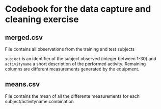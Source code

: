 # Codebook for the data capture and cleaning exercise

## merged.csv
File contains all observations from the training and test subjects

```subject``` is an identifier of the subject observed (integer between 1-30) and ```activityname``` a short description of the performed activity. Remaining columns are different measurements generated by the equipment.

## means.csv
File contains the mean of all the differente measurements for each subject/activityname combination
